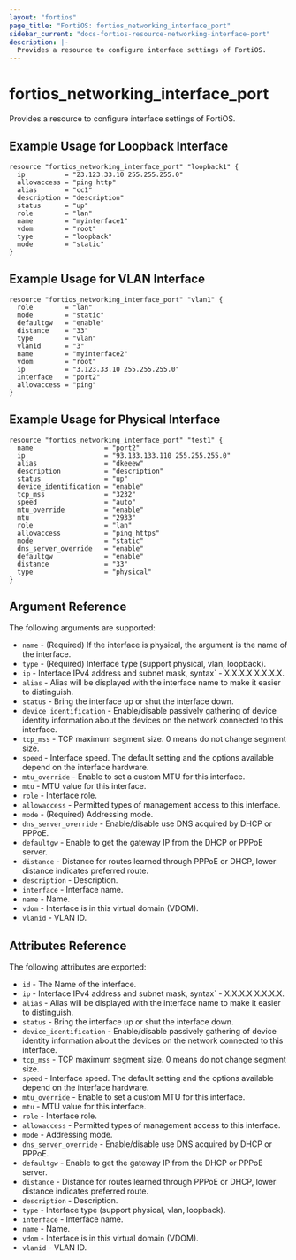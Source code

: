 ```yaml
---
layout: "fortios"
page_title: "FortiOS: fortios_networking_interface_port"
sidebar_current: "docs-fortios-resource-networking-interface-port"
description: |-
  Provides a resource to configure interface settings of FortiOS.
---
```


# fortios_networking_interface_port
Provides a resource to configure interface settings of FortiOS.

## Example Usage for Loopback Interface
```hcl
resource "fortios_networking_interface_port" "loopback1" {
  ip          = "23.123.33.10 255.255.255.0"
  allowaccess = "ping http"
  alias       = "cc1"
  description = "description"
  status      = "up"
  role        = "lan"
  name        = "myinterface1"
  vdom        = "root"
  type        = "loopback"
  mode        = "static"
}
```

## Example Usage for VLAN Interface
```hcl
resource "fortios_networking_interface_port" "vlan1" {
  role        = "lan"
  mode        = "static"
  defaultgw   = "enable"
  distance    = "33"
  type        = "vlan"
  vlanid      = "3"
  name        = "myinterface2"
  vdom        = "root"
  ip          = "3.123.33.10 255.255.255.0"
  interface   = "port2"
  allowaccess = "ping"
}
```

## Example Usage for Physical Interface
```hcl
resource "fortios_networking_interface_port" "test1" {
  name                  = "port2"
  ip                    = "93.133.133.110 255.255.255.0"
  alias                 = "dkeeew"
  description           = "description"
  status                = "up"
  device_identification = "enable"
  tcp_mss               = "3232"
  speed                 = "auto"
  mtu_override          = "enable"
  mtu                   = "2933"
  role                  = "lan"
  allowaccess           = "ping https"
  mode                  = "static"
  dns_server_override   = "enable"
  defaultgw             = "enable"
  distance              = "33"
  type                  = "physical"
}
```

## Argument Reference
The following arguments are supported:

* `name` - (Required) If the interface is physical, the argument is the name of the interface.
* `type` - (Required) Interface type (support physical, vlan, loopback).
* `ip` - Interface IPv4 address and subnet mask, syntax` - X.X.X.X X.X.X.X.
* `alias` - Alias will be displayed with the interface name to make it easier to distinguish.
* `status` - Bring the interface up or shut the interface down.
* `device_identification` - Enable/disable passively gathering of device identity information about the devices on the network connected to this interface.
* `tcp_mss` - TCP maximum segment size. 0 means do not change segment size.
* `speed` - Interface speed. The default setting and the options available depend on the interface hardware.
* `mtu_override` - Enable to set a custom MTU for this interface.
* `mtu` - MTU value for this interface.
* `role` - Interface role.
* `allowaccess` - Permitted types of management access to this interface.
* `mode` - (Required) Addressing mode.
* `dns_server_override` - Enable/disable use DNS acquired by DHCP or PPPoE.
* `defaultgw` - Enable to get the gateway IP from the DHCP or PPPoE server.
* `distance` - Distance for routes learned through PPPoE or DHCP, lower distance indicates preferred route.
* `description` - Description.
* `interface` - Interface name.
* `name` - Name.
* `vdom` - Interface is in this virtual domain (VDOM).
* `vlanid` - VLAN ID.

## Attributes Reference
The following attributes are exported:

* `id` - The Name of the interface.
* `ip` - Interface IPv4 address and subnet mask, syntax` - X.X.X.X X.X.X.X.
* `alias` - Alias will be displayed with the interface name to make it easier to distinguish.
* `status` - Bring the interface up or shut the interface down.
* `device_identification` - Enable/disable passively gathering of device identity information about the devices on the network connected to this interface.
* `tcp_mss` - TCP maximum segment size. 0 means do not change segment size.
* `speed` - Interface speed. The default setting and the options available depend on the interface hardware.
* `mtu_override` - Enable to set a custom MTU for this interface.
* `mtu` - MTU value for this interface.
* `role` - Interface role.
* `allowaccess` - Permitted types of management access to this interface.
* `mode` - Addressing mode.
* `dns_server_override` - Enable/disable use DNS acquired by DHCP or PPPoE.
* `defaultgw` - Enable to get the gateway IP from the DHCP or PPPoE server.
* `distance` - Distance for routes learned through PPPoE or DHCP, lower distance indicates preferred route.
* `description` - Description.
* `type` - Interface type (support physical, vlan, loopback).
* `interface` - Interface name.
* `name` - Name.
* `vdom` - Interface is in this virtual domain (VDOM).
* `vlanid` - VLAN ID.

